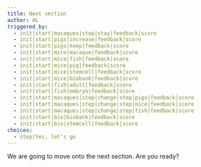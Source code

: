 ```yaml
---
title: Next section
author: AL
triggered_by:
  - init|start|macaques|step|stay|feedback|score
  - init|start|pigs|increase|feedback|score
  - init|start|pigs|keep|feedback|score
  - init|start|mice|macaque|feedback|score
  - init|start|mice|fish|feedback|score
  - init|start|mice|pig|feedback|score
  - init|start|mice|stemcell|feedback|score
  - init|start|mice|biobank|feedback|score
  - init|start|fish|adult|feedback|score
  - init|start|fish|embryo|feedback|score
  - init|start|macaques|step|change|step|pigs|feedback|score
  - init|start|macaques|step|change|step|mice|feedback|score
  - init|start|macaques|step|change|step|fish|feedback|score
  - init|start|bio|biobank|feedback|score
  - init|start|bio|stemcell|feedback|score
choices:
  - step|Yes, let's go
---
```


We are going to move onto the next section. Are you ready?
